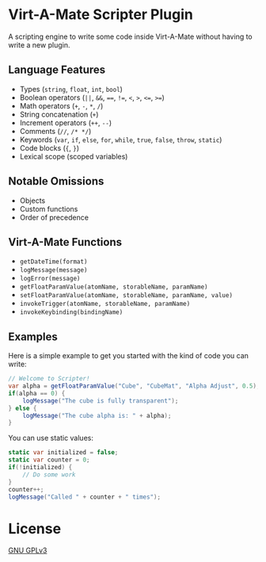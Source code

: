 # Virt-A-Mate Scripter Plugin

A scripting engine to write some code inside Virt-A-Mate without having to write a new plugin.

## Language Features

- Types (`string`, `float`, `int`, `bool`)
- Boolean operators (`||`, `&&`, `==`, `!=`, `<`, `>`, `<=`, `>=`)
- Math operators (`+`, `-`, `*`, `/`)
- String concatenation (`+`)
- Increment operators (`++`, `--`)
- Comments (`//`, `/* */`)
- Keywords (`var`, `if`, `else`, `for`, `while`, `true`, `false`, `throw`, `static`)
- Code blocks (`{`, `}`)
- Lexical scope (scoped variables)

## Notable Omissions

- Objects
- Custom functions
- Order of precedence

## Virt-A-Mate Functions

- `getDateTime(format)`
- `logMessage(message)`
- `logError(message)`
- `getFloatParamValue(atomName, storableName, paramName)`
- `setFloatParamValue(atomName, storableName, paramName, value)`
- `invokeTrigger(atomName, storableName, paramName)`
- `invokeKeybinding(bindingName)`

## Examples

Here is a simple example to get you started with the kind of code you can write:

```c#
// Welcome to Scripter!
var alpha = getFloatParamValue("Cube", "CubeMat", "Alpha Adjust", 0.5);
if(alpha == 0) {
    logMessage("The cube is fully transparent");
} else {
    logMessage("The cube alpha is: " + alpha);
}
```

You can use static values:

```c#
static var initialized = false;
static var counter = 0;
if(!initialized) {
    // Do some work
}
counter++;
logMessage("Called " + counter + " times");
```

# License

[GNU GPLv3](LICENSE.md)
